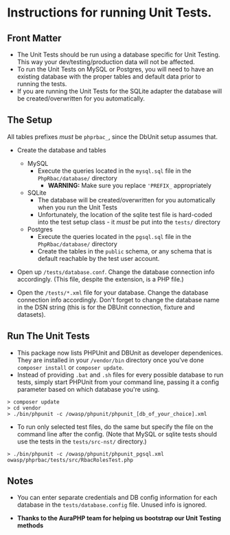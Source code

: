 # Instructions for running Unit Tests.

## Front Matter

* The Unit Tests should be run using a database specific for Unit Testing. This
  way your dev/testing/production data will not be affected.
* To run the Unit Tests on MySQL or Postgres, you will need to have an
  existing database with the proper tables and default data prior to running
  the tests.
* If you are running the Unit Tests for the SQLite adapter the database will be
  created/overwritten for you automatically.

## The Setup

All tables prefixes _must_ be `phprbac_`, since the DbUnit setup assumes that.

* Create the database and tables
    * MySQL
        * Execute the queries located in the `mysql.sql` file in the
          `PhpRbac/database/` directory
            * **WARNING:** Make sure you replace `'PREFIX_` appropriately
    * SQLite
        * The database will be created/overwritten for you automatically when
          you run the Unit Tests
        * Unfortunately, the location of the sqlite test file is hard-coded
          into the test setup class - it _must_ be put into the `tests/`
          directory
    * Postgres
        * Execute the queries located in the `pgsql.sql` file in the
          `PhpRbac/database/` directory
        * Create the tables in the `public` schema, or any schema that is
          default reachable by the test user account.

* Open up `/tests/database.conf`. Change the database connection info
  accordingly. (This file, despite the extension, is a PHP file.)
* Open the  `/tests/*.xml` file for your database. Change the database
  connection info accordingly. Don't forget to change the database name in the
  DSN string (this is for the DBUnit connection, fixture and datasets).

## Run The Unit Tests

* This package now lists PHPUnit and DBUnit as developer dependenices. They
  are installed in your `/vendor/bin` directory once you've done `composer
  install` or `composer update`.
* Instead of providing `.bat` and `.sh` files for every possible database to
  run tests, simply start PHPUnit from your command line, passing it a config
  parameter based on which database you're using.

```
> composer update
> cd vendor
> ./bin/phpunit -c /owasp/phpunit/phpunit_[db_of_your_choice].xml
```

* To run only selected test files, do the same but specify the file on the
  command line after the config. (Note that MySQL or sqlite tests should use
  the tests in the `tests/src-nst/` directory.)

```
> ./bin/phpunit -c /owasp/phpunit/phpunit_pgsql.xml owasp/phprbac/tests/src/RbacRolesTest.php
```

## Notes

* You can enter separate credentials and DB config information for each database
  in the `tests/database.config` file. Unused info is ignored.

* **Thanks to the AuraPHP team for helping us bootstrap our Unit Testing methods**
